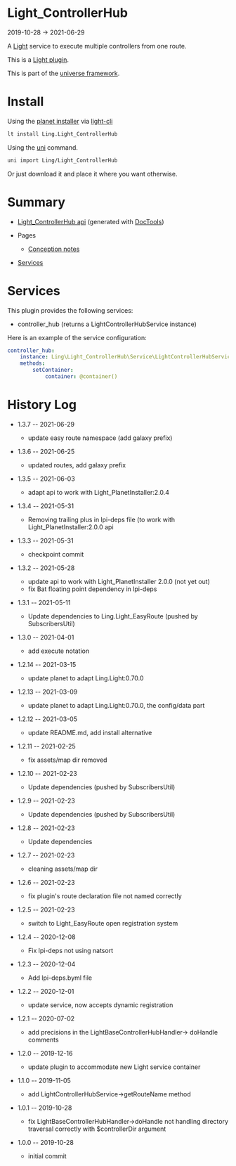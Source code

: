 Light_ControllerHub
===========
2019-10-28 -> 2021-06-29



A [Light](https://github.com/lingtalfi/Light) service to execute multiple controllers from one route.


This is a [Light plugin](https://github.com/lingtalfi/Light/blob/master/doc/pages/plugin.md).

This is part of the [universe framework](https://github.com/karayabin/universe-snapshot).


Install
==========
Using the [planet installer](https://github.com/lingtalfi/Light_PlanetInstaller) via [light-cli](https://github.com/lingtalfi/Light_Cli)
```bash
lt install Ling.Light_ControllerHub
```

Using the [uni](https://github.com/lingtalfi/universe-naive-importer) command.
```bash
uni import Ling/Light_ControllerHub
```

Or just download it and place it where you want otherwise.






Summary
===========
- [Light_ControllerHub api](https://github.com/lingtalfi/Light_ControllerHub/blob/master/doc/api/Ling/Light_ControllerHub.md) (generated with [DocTools](https://github.com/lingtalfi/DocTools))
- Pages
    - [Conception notes](https://github.com/lingtalfi/Light_ControllerHub/blob/master/doc/pages/conception-notes.md)

- [Services](#services)



Services
=========


This plugin provides the following services:

- controller_hub (returns a LightControllerHubService instance)


Here is an example of the service configuration:

```yaml
controller_hub:
    instance: Ling\Light_ControllerHub\Service\LightControllerHubService
    methods:
        setContainer:
            container: @container()

```




History Log
=============

- 1.3.7 -- 2021-06-29

    - update easy route namespace (add galaxy prefix) 
  
- 1.3.6 -- 2021-06-25

    - updated routes, add galaxy prefix 
  
- 1.3.5 -- 2021-06-03

    - adapt api to work with Light_PlanetInstaller:2.0.4
  
- 1.3.4 -- 2021-05-31

    - Removing trailing plus in lpi-deps file (to work with Light_PlanetInstaller:2.0.0 api

- 1.3.3 -- 2021-05-31

    - checkpoint commit
  
- 1.3.2 -- 2021-05-28

    - update api to work with Light_PlanetInstaller 2.0.0 (not yet out)
    - fix Bat floating point dependency in lpi-deps
  
- 1.3.1 -- 2021-05-11

    - Update dependencies to Ling.Light_EasyRoute (pushed by SubscribersUtil)

- 1.3.0 -- 2021-04-01

    - add execute notation
  
- 1.2.14 -- 2021-03-15

    - update planet to adapt Ling.Light:0.70.0
  
- 1.2.13 -- 2021-03-09

    - update planet to adapt Ling.Light:0.70.0, the config/data part
  
- 1.2.12 -- 2021-03-05

    - update README.md, add install alternative

- 1.2.11 -- 2021-02-25

    - fix assets/map dir removed

- 1.2.10 -- 2021-02-23

    - Update dependencies (pushed by SubscribersUtil)

- 1.2.9 -- 2021-02-23

    - Update dependencies (pushed by SubscribersUtil)

- 1.2.8 -- 2021-02-23

    - Update dependencies

- 1.2.7 -- 2021-02-23

  - cleaning assets/map dir 
  
- 1.2.6 -- 2021-02-23

  - fix plugin's route declaration file not named correctly 
  
- 1.2.5 -- 2021-02-23

  - switch to Light_EasyRoute open registration system

- 1.2.4 -- 2020-12-08

    - Fix lpi-deps not using natsort

- 1.2.3 -- 2020-12-04

    - Add lpi-deps.byml file

- 1.2.2 -- 2020-12-01

    - update service, now accepts dynamic registration
    
- 1.2.1 -- 2020-07-02

    - add precisions in the LightBaseControllerHubHandler-> doHandle comments
    
- 1.2.0 -- 2019-12-16

    - update plugin to accommodate new Light service container

- 1.1.0 -- 2019-11-05

    - add LightControllerHubService->getRouteName method
    
- 1.0.1 -- 2019-10-28

    - fix LightBaseControllerHubHandler->doHandle not handling directory traversal correctly with $controllerDir argument
    
- 1.0.0 -- 2019-10-28

    - initial commit